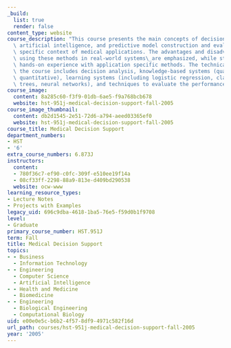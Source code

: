 ```yaml
---
_build:
  list: true
  render: false
content_type: website
course_description: "This course presents the main concepts of decision analysis,\
  \ artificial intelligence, and predictive model construction and evaluation in the\
  \ specific context of medical applications. The advantages and disadvantages of\
  \ using these methods in real-world systems\_are emphasized, while students gain\
  \ hands-on experience with application specific methods. The technical focus of\
  \ the course includes decision analysis, knowledge-based systems (qualitative and\
  \ quantitative), learning systems (including logistic regression, classification\
  \ trees, neural networks), and techniques to evaluate the performance of such systems.\n"
course_image:
  content: 8a285c60-f3f9-01db-6ae5-f9a768bcb678
  website: hst-951j-medical-decision-support-fall-2005
course_image_thumbnail:
  content: db2d1545-2e51-72d6-a794-aeed03365ef0
  website: hst-951j-medical-decision-support-fall-2005
course_title: Medical Decision Support
department_numbers:
- HST
- '6'
extra_course_numbers: 6.873J
instructors:
  content:
  - 780f36c7-ef90-c0fc-309f-e510ee19f14a
  - 08cf33ff-2298-88a9-813e-d409bd290538
  website: ocw-www
learning_resource_types:
- Lecture Notes
- Projects with Examples
legacy_uid: 696c9dba-4618-1ba5-76e5-f59d0b1f9708
level:
- Graduate
primary_course_number: HST.951J
term: Fall
title: Medical Decision Support
topics:
- - Business
  - Information Technology
- - Engineering
  - Computer Science
  - Artificial Intelligence
- - Health and Medicine
  - Biomedicine
- - Engineering
  - Biological Engineering
  - Computational Biology
uid: e00e0e5c-b6b2-4f57-8df9-4971c582f16d
url_path: courses/hst-951j-medical-decision-support-fall-2005
year: '2005'
---
```

